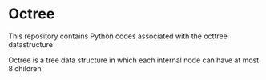 # Octree
This repository contains Python codes associated with the octtree datastructure

 Octree is a tree data structure in which each internal node can have at most 8 children
